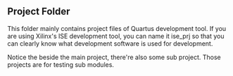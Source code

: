 ## Project Folder

This folder mainly contains project files of Quartus development tool. If you are using Xilinx's ISE development tool, you can name it ise_prj so that you can clearly know what development software is used for development.</br>

Notice the beside the main project, there're also some sub project. Those projects are for testing sub modules.